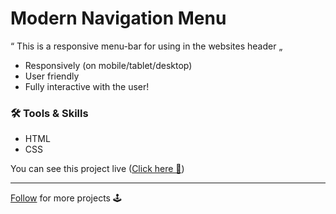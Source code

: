 # Modern Navigation Menu

“ This is a responsive menu-bar for using in the websites header „

- Responsively (on mobile/tablet/desktop)
- User friendly
- Fully interactive with the user!

### 🛠️ Tools & Skills

- HTML
- CSS

You can see this project live ([Click here 👀](https://mehrshad-z.github.io/Modern-Navigation-Menu/))

<hr>

[Follow](https://github.com/Mehrshad-Z) for more projects 🕹️

